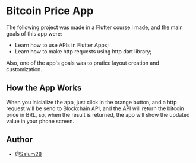 # Bitcoin Price App

The following project was made in a Flutter course i made, and the main goals of this app were:

* Learn how to use APIs in Flutter Apps;
* Learn how to make http requests using http dart library;

Also, one of the app's goals was to pratice layout creation and customization.
## How the App Works

When you inicialize the app, just click in the orange button, and a http request will be send to Blockchain API, and the API will return the bitcoin price in BRL, so, when the result is returned, the app will show the updated value in your phone screen.
## Author

- [@Salum28](https://github.com/Salum28)
